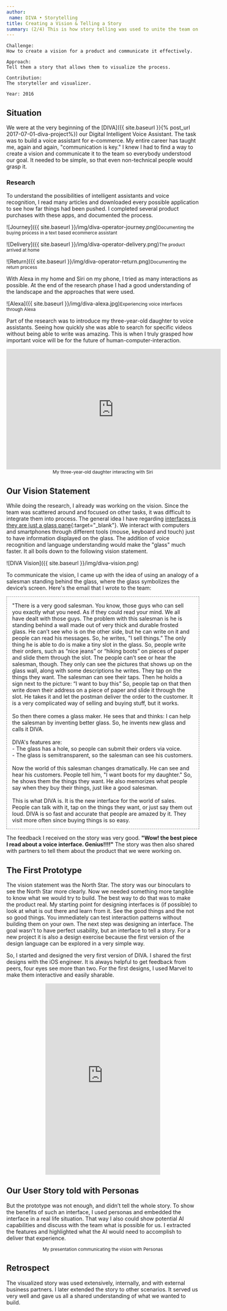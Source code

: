 ```yaml
---
author:
 name: DIVA • Storytelling
title: Creating a Vision & Telling a Story
summary: (2/4) This is how story telling was used to unite the team on one vision and goal.
---
```


```
Challenge:
How to create a vision for a product and communicate it effectively.

Approach:
Tell them a story that allows them to visualize the process.

Contribution:
The storyteller and visualizer.

Year: 2016
```

## Situation
We were at the very beginning of the [DIVA]({{ site.baseurl }}{% post_url 2017-07-01-diva-project%}) our Digital Intelligent Voice Assistant. The task was to build a voice assistant for e-commerce. My entire career has taught me, again and again, "communication is key." I knew I had to find a way to create a vision and communicate it to the team so everybody understood our goal. It needed to be simple, so that even non-technical people would grasp it.

### Research
To understand the possibilities of intelligent assistants and voice recognition, I read many articles and downloaded every possible application to see how far things had been pushed. I completed several product purchases with these apps, and documented the process. 

![Journey]({{ site.baseurl }}/img/diva-operator-journey.png)<small>Documenting the buying process in a text based ecommerce assistant</small>

![Delivery]({{ site.baseurl }}/img/diva-operator-delivery.png)<small>The product arrived at home</small>

![Return]({{ site.baseurl }}/img/diva-operator-return.png)<small>Documenting the return process</small>

With Alexa in my home and Siri on my phone, I tried as many interactions as possible. At the end of the research phase I had a good understanding of the landscape and the approaches that were used. 

![Alexa]({{ site.baseurl }}/img/diva-alexa.jpg)<small>Experiencing voice interfaces through Alexa</small>

Part of the research was to introduce my three-year-old daughter to voice assistants. Seeing how quickly she was able to search for specific videos without being able to write was amazing. This is when I truly grasped how important voice will be for the future of human-computer-interaction. 

<iframe width="560" height="315" src="https://www.youtube.com/embed/WVAOKZCB104?rel=0&amp;showinfo=0" frameborder="0" allowfullscreen></iframe><small><center>My three-year-old daughter interacting with Siri</center></small>

## Our Vision Statement 
While doing the research, I already was working on the vision. Since the team was scattered around and focused on other tasks, it was difficult to integrate them into process. The general idea I have regarding [interfaces is they are just a glass pane](https://speakerdeck.com/tamimat/mobile-strategy-framework-beta){:target="_blank"}. We interact with computers and smartphones through different tools (mouse, keyboard and touch) just to have information displayed on the glass. The addition of voice recognition and language understanding would make the "glass" much faster. It all boils down to the following vision statement. 

![DIVA Vision]({{ site.baseurl }}/img/diva-vision.png)

To communicate the vision, I came up with the idea of using an analogy of a salesman standing behind the glass, where the glass symbolizes the device’s screen. Here's the email that I wrote to the team:

<p style="border:1px; border-style:dashed; border-color:gray; padding: 1em;">"There is a very good salesman. You know, those guys who can sell you exactly what you need. As if they could read your mind. We all have dealt with those guys. The problem with this salesman is he is standing behind a wall made out of very thick and durable frosted glass. He can’t see who is on the other side, but he can write on it and people can read his messages. So, he writes, "I sell things.” The only thing he is able to do is make a tiny slot in the glass. So, people write their orders, such as “nice jeans” or “hiking boots” on pieces of paper and slide them through the slot. The people can’t see or hear the salesman, though. They only can see the pictures that shows up on the glass wall, along with some descriptions he writes. They tap on the things they want. The salesman can see their taps. Then he holds a sign next to the picture: “I want to buy this” So, people tap on that then write down their address on a piece of paper and slide it through the slot. He takes it and let the postman deliver the order to the customer. It is a very complicated way of selling and buying stuff, but it works.<br>
<br>
So then there comes a glass maker. He sees that and thinks: I can help the salesman by inventing better glass. So, he invents new glass and calls it DIVA.<br>
<br>
DIVA's features are:<br>
- The glass has a hole, so people can submit their orders via voice.<br>
- The glass is semitransparent, so the salesman can see his customers.<br>
<br>
Now the world of this salesman changes dramatically. He can see and hear his customers. People tell him, "I want boots for my daughter." So, he shows them the things they want. He also memorizes what people say when they buy their things, just like a good salesman.<br>
<br>
This is what DIVA is. It is the new interface for the world of sales. People can talk with it, tap on the things they want, or just say them out loud. DIVA is so fast and accurate that people are amazed by it. They visit more often since buying things is so easy.</p>

The feedback I received on the story was very good. **"Wow! the best piece I read about a voice interface. Genius!!!!"** The story was then also shared with partners to tell them about the product that we were working on.

## The First Prototype
The vision statement was the North Star. The story was our binoculars to see the North Star more clearly. Now we needed something more tangible to know what we would try to build. The best way to do that was to make the product real. My starting point for designing interfaces is (if possible) to look at what is out there and learn from it. See the good things and the not so good things. You immediately can test interaction patterns without building them on your own. The next step was designing an interface. The goal wasn't to have perfect usability, but an interface to tell a story. For a new project it is also a design exercise because the first version of the design language can be explored in a very simple way.

So, I started and designed the very first version of DIVA. I shared the first designs with the iOS engineer. It is always helpful to get feedback from peers, four eyes see more than two. For the first designs, I used Marvel to make them interactive and easily sharable.

<p align="center">
<iframe src="https://marvelapp.com/6647g90?emb=1" width="300" height="500" allowTransparency="true" frameborder="0"></iframe>
</p>

## Our User Story told with Personas
But the prototype was not enough, and didn’t tell the whole story. To show the benefits of such an interface, I used personas and embedded the interface in a real life situation. That way I also could show potential AI capabilities and discuss with the team what is possible for us. I extracted the features and highlighted what the AI would need to accomplish to deliver that experience.

<script async class="speakerdeck-embed" data-id="a33c3f9b9e7143e58e1a1e023a67e299" data-ratio="1.33333333333333" src="//speakerdeck.com/assets/embed.js"></script><small><center>My presentation communicating the vision with Personas</center></small>

## Retrospect
The visualized story was used extensively, internally, and with external business partners. I later extended the story to other scenarios. It served us very well and gave us all a shared understanding of what we wanted to build.

